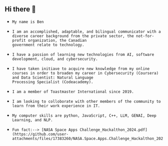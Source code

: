 ## Hi there 👋

-     My name is Ben
-     I am an accomplished, adaptable, and bilingual communicator with a diverse career background from the private sector, the not-for-profit organization, the Canadian 
      government relate to technology.
-     I have a passion of learning new technologies from AI, software development, cloud, and cybersecurity.
-     I have taken initiave to acquire new knowledge from my online courses in order to broaden my career in Cybersecurity (Coursera) and Data Scientist: Natural Language
      Processing Specialist (Codeacademy).
-     I am a member of Toastmaster International since 2019.
-     I am looking to colloborate with other members of the community to learn from their work experience in IT.
-     My computer skills are python, JavaScript, C++, LLM, GENAI, Deep Learning, and NLP.
-     Fun fact:--> [NASA Space Apps Challenge_Hackalthon_2024.pdf](https://github.com/user-attachments/files/17383260/NASA.Space.Apps.Challenge_Hackalthon_2024.pdf)
